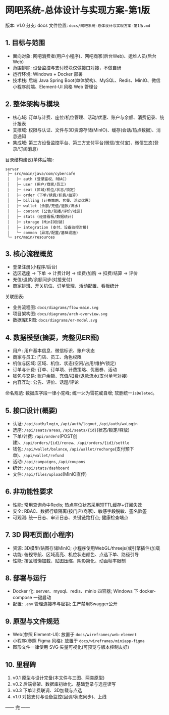 # 网吧系统-总体设计与实现方案-第1版

版本: v1.0  分支: docs  文件位置: `docs/网吧系统-总体设计与实现方案-第1版.md`

## 1. 目标与范围
- 面向对象: 网吧消费者(用户小程序)、网吧商家(后台Web)、运维人员(后台Web)
- 范围排除: 设备监控与支付模块仅做接口对接，不做自研
- 运行环境: Windows + Docker 部署
- 技术栈: 后端 Java Spring Boot(单体架构)、MySQL、Redis、MinIO、微信小程序前端、Element-UI 风格 Web 管理台

## 2. 整体架构与模块
- 核心域: 订单与计费、座位/机位管理、活动/优惠、账户与余额、消费记录、统计报表
- 支撑域: 权限与认证、文件与3D资源存储(MinIO)、缓存(会话/热点数据)、消息通知
- 集成域: 第三方设备监控平台、第三方支付平台(微信/支付宝)、微信生态(登录/订阅消息)

目录结构建议(单体后端):
```
server
 ├─ src/main/java/com/cybercafe
 │   ├─ auth (登录鉴权、RBAC)
 │   ├─ user (用户/商家/员工)
 │   ├─ seat (区域/机位/状态/锁定)
 │   ├─ order (下单/续费/扣费/结算)
 │   ├─ billing (计费策略、套餐、活动优惠)
 │   ├─ wallet (余额/充值/退款/流水)
 │   ├─ content (公告/轮播/评价/社区)
 │   ├─ stats (经营看板/数据统计)
 │   ├─ storage (MinIO封装)
 │   ├─ integration (支付、设备监控对接)
 │   └─ common (异常/配置/基础设施)
 └─ src/main/resources
```

## 3. 核心流程概览
- 登录注册(小程序/后台)
- 选区选座 -> 下单 -> 计费计时 -> 续费/加购 -> 扣费/结算 -> 评价
- 充值/退款/余额同步(对接支付)
- 商家排班、开关机位、订单管理、活动配置、看板统计

关联图表:
- 业务流程图: `docs/diagrams/flow-main.svg`
- 项目架构图: `docs/diagrams/arch-overview.svg`
- 数据库ER图: `docs/diagrams/er-model.svg`

## 4. 数据模型(摘要，完整见ER图)
- 用户: 用户基本信息、微信标识、账户状态
- 商家与员工: 门店、员工、角色权限
- 机位与区域: 区域、机位、状态(空闲/占用/维护/锁定)
- 订单与计费: 订单、订单项、计费策略、优惠券、活动
- 钱包与交易: 账户余额、充值/扣费/退款流水(支付单号对接)
- 内容互动: 公告、评价、话题/评论

命名规范: 数据库字段一律小驼峰; 统一`id`为雪花或自增; 软删统一`isDeleted`。

## 5. 接口设计(概要)
- 认证: `/api/auth/login`, `/api/auth/logout`, `/api/auth/wxLogin`
- 选座: `/api/seats/areas`, `/api/seats/{id}`(状态/锁定/释放)
- 下单/计费: `/api/orders`(POST创建)、`/api/orders/{id}/renew`、`/api/orders/{id}/settle`
- 钱包: `/api/wallet/balance`, `/api/wallet/recharge`(支付预下单)、`/api/wallet/refund`
- 活动: `/api/campaigns`, `/api/coupons`
- 统计: `/api/stats/dashboard`
- 文件: `/api/files/upload`(MinIO直传)

## 6. 非功能性要求
- 性能: 常用查询命中Redis; 热点座位状态采用短TTL缓存+订阅失效
- 安全: RBAC、数据行级隔离(按门店/商家)、敏感字段脱敏、签名验签
- 可观测: 统一日志、审计日志、关键链路打点; 健康检查端点

## 7. 3D 网吧页面(小程序)
- 资源: 3D模型/贴图存储MinIO; 小程序使用WebGL/threejs(或引擎插件)加载
- 功能: 俯视导航、区域高亮、机位状态颜色、点选下单、路径引导
- 性能: 按区域懒加载、贴图压缩、阴影简化、动画帧率限制

## 8. 部署与运行
- Docker 化: server、mysql、redis、minio 四容器; Windows 下 docker-compose 一键启动
- 配置: `.env` 管理连接串与密钥; 生产禁用Swagger公开

## 9. 原型与文件规范
- Web(参照 Element-UI): 放置于 `docs/wireframes/web-element`
- 小程序(参照 Figma 风格): 放置于 `docs/wireframes/miniapp-figma`
- 图形文件一律使用 SVG 矢量可视化(可预览与版本控制友好)

## 10. 里程碑
1) v0.1 原型与设计完备(本文件与三图、两类原型)
2) v0.2 后端骨架、数据库初始化、基础登录与选座读写
3) v0.3 下单计费联调、3D加载与点选
4) v1.0 对接支付与设备监控(回调/状态同步)、上线

—— 完 ——

